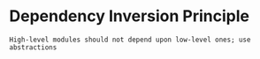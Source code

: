# Dependency Inversion Principle

    High-level modules should not depend upon low-level ones; use abstractions
